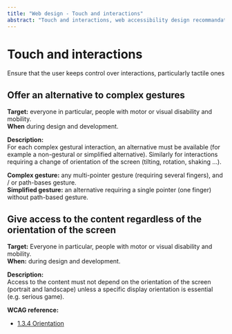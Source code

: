 ```yaml
---
title: "Web design - Touch and interactions"
abstract: "Touch and interactions, web accessibility design recommandations"
---
```


# Touch and interactions

<p class="lead">Ensure that the user keeps control over interactions, particularly tactile ones</p>




## Offer an alternative to complex gestures

**Target:** everyone in particular, people with motor or visual disability and mobility.  
**When** during design and development.

**Description:**  
For each complex gestural interaction, an alternative must be available (for example a non-gestural or simplified alternative).
Similarly for interactions requiring a change of orientation of the screen (tilting, rotation, shaking ...).

**Complex gesture:** any multi-pointer gesture (requiring several fingers), and / or path-bases gesture.  
**Simplified gesture:** an alternative requiring a single pointer (one finger) without path-based gesture.




## Give access to the content regardless of the orientation of the screen

**Target:** Everyone in particular, people with motor or visual disability and mobility.   
**When:** during design and development.

**Description:**  
Access to the content must not depend on the orientation of the screen (portrait and landscape) unless a specific display orientation is essential (e.g. serious game).

**<abbr>WCAG</abbr> reference:**  
- <a href="https://www.w3.org/TR/WCAG21/#orientation">1.3.4 Orientation</a>
